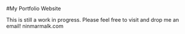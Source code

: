 #My Portfolio Website

This is still a work in progress. Please feel free to visit and drop me an email! 
ninmarmalk.com